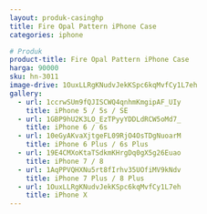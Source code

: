 ```yaml
---
layout: produk-casinghp
title: Fire Opal Pattern iPhone Case
categories: iphone

# Produk
product-title: Fire Opal Pattern iPhone Case
harga: 90000
sku: hn-3011
image-drive: 1OuxLLRgKNudvJekKSpc6kqMvfCy1L7eh
gallery:
  - url: 1ccrwSUm9fQJISCWQ4qnhmKmgipAF_UIy
    title: iPhone 5 / 5s / SE
  - url: 1GBP9hU2K3LO_EzTPyyYDDLdRCW5oMd7_
    title: iPhone 6 / 6s
  - url: 10eGyAKvaXjtgeFL09RjO4OsTDgNuoarM
    title: iPhone 6 Plus / 6s Plus
  - url: 19E4CMXoKtaTSdkmKHrgDq0gX5g26Euao
    title: iPhone 7 / 8
  - url: 1AqPPVQHXNu5rt8fIrhv35UOfiMV9kNdv
    title: iPhone 7 Plus / 8 Plus
  - url: 1OuxLLRgKNudvJekKSpc6kqMvfCy1L7eh
    title: iPhone X
---
```

